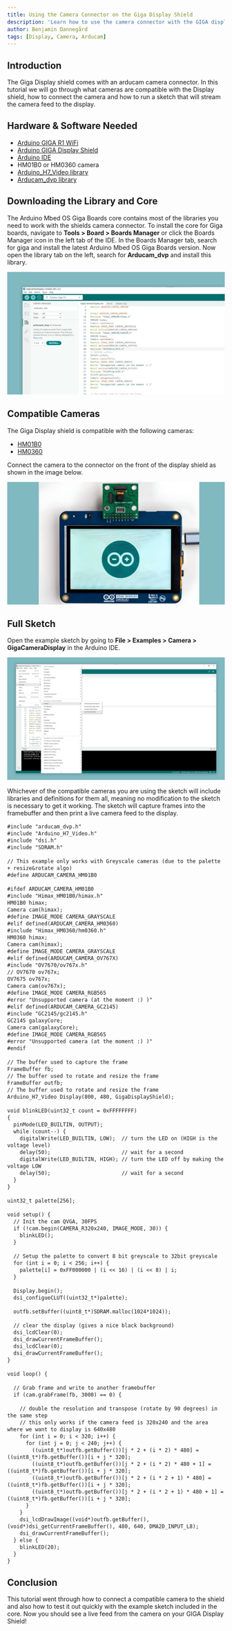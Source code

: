 ```yaml
---
title: Using the Camera Connector on the Giga Display Shield
description: 'Learn how to use the camera connector with the GIGA display shield'
author: Benjamin Dannegård
tags: [Display, Camera, Arducam]
---
```


## Introduction

The Giga Display shield comes with an arducam camera connector. In this tutorial we will go through what cameras are compatible with the Display shield, how to connect the camera and how to run a sketch that will stream the camera feed to the display.

## Hardware & Software Needed

- [Arduino GIGA R1 WiFi](/hardware/giga-r1)
- [Arduino GIGA Display Shield]()
- [Arduino IDE](https://www.arduino.cc/en/software)
- HM01B0 or HM0360 camera
- [Arduino_H7_Video library](https://github.com/arduino/ArduinoCore-mbed/tree/main/libraries/Arduino_H7_Video)
- [Arducam_dvp library](https://www.arduino.cc/reference/en/libraries/arducam_dvp/)

## Downloading the Library and Core

The Arduino Mbed OS Giga Boards core contains most of the libraries you need to work with the shields camera connector. To install the core for Giga boards, navigate to **Tools > Board > Boards Manager** or click the Boards Manager icon in the left tab of the IDE. In the Boards Manager tab, search for giga and install the latest Arduino Mbed OS Giga Boards version. Now open the library tab on the left, search for **Arducam_dvp** and install this library.

![Library tab in the Arduino IDE](assets/ide-library.svg)

## Compatible Cameras

The Giga Display shield is compatible with the following cameras:

- [HM01B0](https://www.arducam.com/product/hm01b0-qvga-monochrome-dvp-camera-module-for-arduino-giga-r1-wifi-board/)
- [HM0360](https://www.arducam.com/product/hm0360-vga-monochrome-dvp-camera-module-for-arduino-giga-r1-wifi-board/)

Connect the camera to the connector on the front of the display shield as shown in the image below.

![Camera connected to the Giga display shield](assets/camera-connected.svg)

## Full Sketch

Open the example sketch by going to **File > Examples > Camera > GigaCameraDisplay** in the Arduino IDE.

![Opening the example sketch in the Arduino IDE](assets/ide-example.svg)

Whichever of the compatible cameras you are using the sketch will include libraries and definitions for them all, meaning no modification to the sketch is necessary to get it working. The sketch will capture frames into the framebuffer and then print a live camera feed to the display.

```arduino
#include "arducam_dvp.h"
#include "Arduino_H7_Video.h"
#include "dsi.h"
#include "SDRAM.h"

// This example only works with Greyscale cameras (due to the palette + resize&rotate algo)
#define ARDUCAM_CAMERA_HM01B0

#ifdef ARDUCAM_CAMERA_HM01B0
#include "Himax_HM01B0/himax.h"
HM01B0 himax;
Camera cam(himax);
#define IMAGE_MODE CAMERA_GRAYSCALE
#elif defined(ARDUCAM_CAMERA_HM0360)
#include "Himax_HM0360/hm0360.h"
HM0360 himax;
Camera cam(himax);
#define IMAGE_MODE CAMERA_GRAYSCALE
#elif defined(ARDUCAM_CAMERA_OV767X)
#include "OV7670/ov767x.h"
// OV7670 ov767x;
OV7675 ov767x;
Camera cam(ov767x);
#define IMAGE_MODE CAMERA_RGB565
#error "Unsupported camera (at the moment :) )"
#elif defined(ARDUCAM_CAMERA_GC2145)
#include "GC2145/gc2145.h"
GC2145 galaxyCore;
Camera cam(galaxyCore);
#define IMAGE_MODE CAMERA_RGB565
#error "Unsupported camera (at the moment :) )"
#endif

// The buffer used to capture the frame
FrameBuffer fb;
// The buffer used to rotate and resize the frame
FrameBuffer outfb;
// The buffer used to rotate and resize the frame
Arduino_H7_Video Display(800, 480, GigaDisplayShield);

void blinkLED(uint32_t count = 0xFFFFFFFF)
{
  pinMode(LED_BUILTIN, OUTPUT);
  while (count--) {
    digitalWrite(LED_BUILTIN, LOW);  // turn the LED on (HIGH is the voltage level)
    delay(50);                       // wait for a second
    digitalWrite(LED_BUILTIN, HIGH); // turn the LED off by making the voltage LOW
    delay(50);                       // wait for a second
  }
}

uint32_t palette[256];

void setup() {
  // Init the cam QVGA, 30FPS
  if (!cam.begin(CAMERA_R320x240, IMAGE_MODE, 30)) {
    blinkLED();
  }

  // Setup the palette to convert 8 bit greyscale to 32bit greyscale
  for (int i = 0; i < 256; i++) {
    palette[i] = 0xFF000000 | (i << 16) | (i << 8) | i;
  }

  Display.begin();
  dsi_configueCLUT((uint32_t*)palette);

  outfb.setBuffer((uint8_t*)SDRAM.malloc(1024*1024));

  // clear the display (gives a nice black background)
  dsi_lcdClear(0);
  dsi_drawCurrentFrameBuffer();
  dsi_lcdClear(0);
  dsi_drawCurrentFrameBuffer();
}

void loop() {

  // Grab frame and write to another framebuffer
  if (cam.grabFrame(fb, 3000) == 0) {

    // double the resolution and transpose (rotate by 90 degrees) in the same step
    // this only works if the camera feed is 320x240 and the area where we want to display is 640x480
    for (int i = 0; i < 320; i++) {
      for (int j = 0; j < 240; j++) {
        ((uint8_t*)outfb.getBuffer())[j * 2 + (i * 2) * 480] = ((uint8_t*)fb.getBuffer())[i + j * 320];
        ((uint8_t*)outfb.getBuffer())[j * 2 + (i * 2) * 480 + 1] = ((uint8_t*)fb.getBuffer())[i + j * 320];
        ((uint8_t*)outfb.getBuffer())[j * 2 + (i * 2 + 1) * 480] = ((uint8_t*)fb.getBuffer())[i + j * 320];
        ((uint8_t*)outfb.getBuffer())[j * 2 + (i * 2 + 1) * 480 + 1] = ((uint8_t*)fb.getBuffer())[i + j * 320];
      }
    }
    dsi_lcdDrawImage((void*)outfb.getBuffer(), (void*)dsi_getCurrentFrameBuffer(), 480, 640, DMA2D_INPUT_L8);
    dsi_drawCurrentFrameBuffer();
  } else {
    blinkLED(20);
  }
}
```

## Conclusion

This tutorial went through how to connect a compatible camera to the shield and also how to test it out quickly with the example sketch included in the core. Now you should see a live feed from the camera on your GIGA Display Shield!

